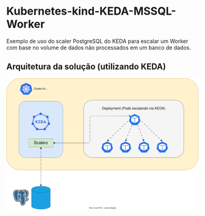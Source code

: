 # Kubernetes-kind-KEDA-MSSQL-Worker
Exemplo de uso do scaler PostgreSQL do KEDA para escalar um Worker com base no volume de dados não processados em um banco de dados. 

## Arquitetura da solução (utilizando KEDA)

![alt](docs/keda-postgres.svg)
